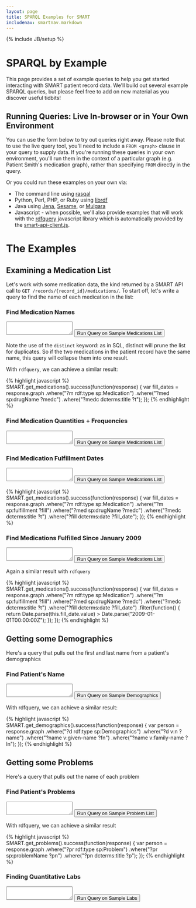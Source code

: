```yaml
---
layout: page
title: SPARQL Examples for SMART
includenav: smartnav.markdown
---
```


{% include JB/setup %}

<div id="toc"> </div>


# SPARQL by Example

This page provides a set of example queries to help you get started interacting
with SMART patient record data. We'll build out several example SPARQL queries,
but please feel free to add on new material as you discover useful tidbits!


## Running Queries: Live In-browser or in Your Own Environment

You can use the form below to try out queries right away. Please note that to
use the live query tool, you'll need to include a `FROM <graph>` clause in your
query to supply data. If you're running these queries in your own environment,
you'll run them in the context of a particular graph (e.g. Patient Smith's
medication graph), rather than specifying `FROM` directly in the query.

Or you could run these examples on your own via:

* The command line using [rasqal](http://librdf.org/rasqal)
* Python, Perl, PHP, or Ruby using [librdf](http://librdf.org)
* Java using [Jena](http://jena.sourceforge.net),
  [Sesame](http://www.openrdf.org), or [Mulgara](http://www.mulgara.org)
* Javascript - when possible, we'll also provide examples that will work with the
  [rdfquery](http://code.google.com/p/rdfquery/) javascript library which is
  automatically provided by the [smart-api-client.js](/libraries/javascript/).


# The Examples

## Examining a Medication List

Let's work with some medication data, the kind returned by a SMART API call to
`GET /records/{record_id}/medications/`. To start off, let's write a query to find
the name of each medication in the list:

### Find Medication Names

<textarea id='q_med_names'></textarea>
<button onclick='javascript:run_query($("#q_med_names"), "meds");'>
  Run Query on Sample Medications List
</button>

Note the use of the `distinct` keyword: as in SQL, distinct will prune the list
for duplicates. So if the two medications in the patient record have the same
name, this query will collapse them into one result.

With `rdfquery`, we can achieve a similar result:

{% highlight javascript %}
 SMART.get_medications().success(function(response) {
      var fill_dates = response.graph
          .where("?m rdf:type sp:Medication")
          .where("?med sp:drugName ?medc")
          .where("?medc dcterms:title ?t");
   });
{% endhighlight %}
### Find Medication Quantities + Frequencies

<textarea id='q_med_quants'></textarea>
<button onclick='javascript:run_query($("#q_med_quants"), "meds");'>
  Run Query on Sample Medications List
</button>

### Find Medication Fulfillment Dates

<textarea id='q_med_dates'></textarea>
<button onclick='javascript:run_query($("#q_med_dates"), "meds");'>
  Run Query on Sample Medications List
</button>

{% highlight javascript %}
    SMART.get_medications().success(function(response) {
      var fill_dates = response.graph
          .where("?m rdf:type sp:Medication")
          .where("?m sp:fulfillment ?fill")
          .where("?med sp:drugName ?medc")
          .where("?medc dcterms:title ?t")
          .where("?fill dcterms:date ?fill_date");
  });
{% endhighlight  %}

### Find Medications Fulfilled Since January 2009

<textarea id='q_med_since'></textarea>
<button onclick='javascript:run_query($("#q_med_since"), "meds");'>
  Run Query on Sample Medications List
</button>


Again a similar result with `rdfquery`

{% highlight javascript %}
    SMART.get_medications().success(function(response) {
        var fill_dates = response.graph
            .where("?m rdf:type sp:Medication")
            .where("?m sp:fulfillment ?fill")
            .where("?med sp:drugName ?medc")
            .where("?medc dcterms:title ?t")
            .where("?fill dcterms:date ?fill_date")
            .filter(function() {
                return Date.parse(this.fill_date.value) >  Date.parse("2009-01-01T00:00:00Z");
             });
    });
{% endhighlight  %}

## Getting some Demographics

Here's a query that pulls out the first and last name from a patient's
demographics

### Find Patient's Name

<textarea id='q_demographics'></textarea>
<button onclick='javascript:run_query($("#q_demographics"), "demographics");'>
  Run Query on Sample Demographics
</button>

With rdfquery, we can achieve a similar result: 

{% highlight javascript %}
    SMART.get_demographics().success(function(response) {
        var person = response.graph
            .where("?d rdf:type  sp:Demographics")
            .where("?d v:n  ?name")
            .where("?name v:given-name ?fn")
            .where("?name v:family-name ?ln");
    });
{% endhighlight  %}

## Getting some Problems

Here's a query that pulls out the name of each problem

### Find Patient's Problems

<textarea id='q_problems'></textarea>
<button onclick='javascript:run_query($("#q_problems"), "problems");'>
  Run Query on Sample Problem List
</button>

With rdfquery, we can achieve a similar result

{% highlight javascript %}
    SMART.get_problems().success(function(response) {
        var person = response.graph
            .where("?pr rdf:type sp:Problem")
            .where("?pr sp:problemName ?pn")
            .where("?pn dcterms:title ?p");
      });
{% endhighlight  %}


### Finding Quantitative Labs

<textarea id='q_labs'></textarea>
<button onclick='javascript:run_query($("#q_labs"), "labs");'>
  Run Query on Sample Labs
</button>


<script src='https://ajax.googleapis.com/ajax/libs/jquery/1.7.2/jquery.min.js'></script>
<script src='examples.js'></script>
<script>
  $.each(examples, function(i,e){
    var tb = $("#"+e.id);
    tb.css({width: e.width+"em", height: e.height+"em"});
    tb.val(e.q);
  });
</script>

<script src='rdf_store.js'></script>
<script>
  run_query = function(qta, store) {
    var q = qta.val();  
    var f = qta.next();

    if (f.is("div[class='response']")) {
      f.remove();  
    }

    f = $("<div class='response' style='padding: 4px; border: 1px dashed black; width: 100%; overflow-x: hidden; overflow-y: auto; height: 10em;'></div>");
    qta.after(f);
    stores[store].execute(q, 
      function(success, results){
        f.html(resultsToTable(results));
      });
  };

  var resultsToTable = function(results){
    var t = "<table><tr>",
        heads = [];

        if (results.triples) {
          results = results.triples;
          results = $.map(results, function(r){
            return {
              subject: {value: r.subject.nominalValue},
              predicate: {value: r.predicate.nominalValue},
              object: {value: r.object.nominalValue},
            }
          });

          results = results.sort(function(a,b){
            if (a.subject.value > b.subject.value) return 1;
            if (a.subject.value < b.subject.value) return -1;
            return 0;
          });
        }
        if (results.length > 0) {
          $.each(results[0], function(k,v){
            t += "<th>"+k+"</th>";
            heads.push(k);
          });
        }
        t += "</tr>"
      $.each(results, function(i,r){
        t += "<tr>";
          $.each(heads, function(i,k){
            t += "<td>"+r[k].value+"</td>";
          });
          t += "</tr>";
      });
      t += "</table>";
    return t;
  };

  var stores = {
    meds: new rdfstore.Store(),
    labs: new rdfstore.Store(),
    demographics: new rdfstore.Store(),
    problems: new rdfstore.Store(),
  };

  $.each(stores, function(k,v) {
    $.ajax(k+".xml",{"dataType": "text"}).then(function(r){
      stores[k].load("application/rdf+xml", r, function(s,r){
      });
    });
  });

</script>
